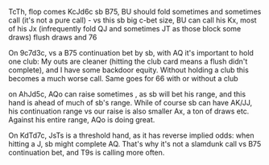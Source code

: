
TcTh, flop comes KcJd6c sb B75, BU should fold sometimes and sometimes call (it's not a pure call) - vs this sb big c-bet size, BU can call his Kx, most of his Jx (infrequently fold QJ and sometimes JT as those block some draws) flush draws and 76

On 9c7d3c, vs a B75 continuation bet by sb, with AQ it's important to hold one club: My outs are cleaner (hitting the club card means a flush didn't complete), and I have some backdoor equity.
Without holding a club this becomes a much worse call. Same goes for 66 with or without a club

on AhJd5c, AQo can raise sometimes , as sb will bet his range, and this hand is ahead of much of sb's range. While of course sb can have AK/JJ, his continuation range vs our raise is also smaller Ax, a ton of draws etc. Against his entire range, AQo is doing great.

On KdTd7c, JsTs is a threshold hand, as it has reverse implied odds: when hitting a J, sb might complete AQ. That's why it's not a slamdunk call vs B75 continuation bet, and T9s is calling more often.

